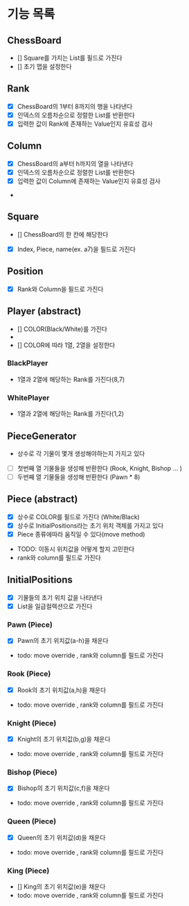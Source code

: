 # 기능 목록

## ChessBoard

- [] Square를 가지는 List를 필드로 가진다
- [] 초기 맵을 설정한다

## Rank

- [x] ChessBoard의 1부터 8까지의 행을 나타낸다
- [x] 인덱스의 오름차순으로 정렬한 List<Rank>를 반환한다
- [x] 입력한 값이 Rank에 존재하는 Value인지 유효성 검사

## Column

- [x] ChessBoard의 a부터 h까지의 열을 나타낸다
- [x] 인덱스의 오름차순으로 정렬한 List<Column>를 반환한다
- [x] 입력한 값이 Column에 존재하는 Value인지 유효성 검사
-

## Square

- [] ChessBoard의 한 칸에 해당한다
- [x] Index, Piece, name(ex. a7)을 필드로 가진다

## Position

- [x] Rank와 Column을 필드로 가진다

## Player (abstract)

- [] COLOR(Black/White)를 가진다
- 
- [] COLOR에 따라 1열, 2열을 설정한다

### BlackPlayer
- 1열과 2열에 해당하는 Rank를 가진다(8,7)

### WhitePlayer
- 1열과 2열에 해당하는 Rank를 가진다(1,2)

## PieceGenerator

- 상수로 각 기물이 몇개 생성해야하는지 가지고 있다
- [ ] 첫번째 열 기물들을 생성해 반환한다 (Rook, Knight, Bishop ... )
- [ ] 두번째 열 기물들을 생성해 반환한다 (Pawn * 8)

## Piece (abstract)

- [x] 상수로 COLOR를 필드로 가진다 (White/Black)
- [x] 상수로 InitialPositions라는 초기 위치 객체를 가지고 있다
- [x] Piece 종류에따라 움직일 수 있다(move method)
- TODO: 이동시 위치값을 어떻게 할지 고민한다
- rank와 column를 필드로 가진다

## InitialPositions 
- [x] 기물들의 초기 위치 값을 나타낸다
- [x] List<Column>을 일급컬렉션으로 가진다

### Pawn (Piece)

- [x] Pawn의 초기 위치값(a-h)을 채운다
- todo: move override , rank와 column를 필드로 가진다

### Rook (Piece)

- [x] Rook의 초기 위치값(a,h)을 채운다
- todo: move override , rank와 column를 필드로 가진다

### Knight (Piece)

- [x] Knight의 초기 위치값(b,g)을 채운다
- todo: move override , rank와 column를 필드로 가진다

### Bishop (Piece)

- [x] Bishop의 초기 위치값(c,f)을 채운다
- todo: move override , rank와 column를 필드로 가진다

### Queen (Piece)

- [x] Queen의 초기 위치값(d)을 채운다
- todo: move override , rank와 column를 필드로 가진다

### King (Piece)

- [] King의 초기 위치값(e)을 채운다
- todo: move override , rank와 column를 필드로 가진다

